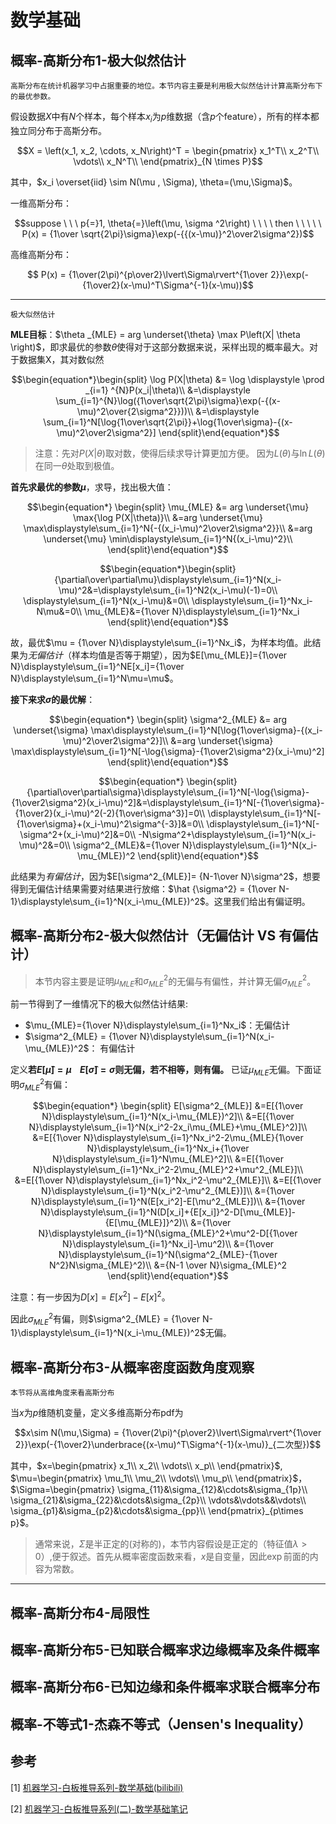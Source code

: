 # 数学基础

## 概率-高斯分布1-极大似然估计

```{note}
高斯分布在统计机器学习中占据重要的地位。本节内容主要是利用极大似然估计计算高斯分布下的最优参数。
```

假设数据$X$中有$N$个样本，每个样本$x_i$为$p$维数据（含$p$个feature），所有的样本都独立同分布于高斯分布。

$$X = \left(x_1, x_2, \cdots, x_N\right)^T =  \begin{pmatrix} x_1^T\\ x_2^T\\ \vdots\\ x_N^T\\ \end{pmatrix}_{N \times P}$$

其中，$x_i \overset{iid} \sim  N(\mu ,  \Sigma), \theta=(\mu,\Sigma)$。

一维高斯分布：

$$suppose \ \ \ p{=}1, \theta{=}\left(\mu, \sigma ^2\right)   \ \ \ \ then \ \ \ \ \ P(x) = {1\over \sqrt{2\pi}\sigma}\exp(-{{(x-\mu)}^2\over2\sigma^2})$$

高维高斯分布：

$$ P(x) = {1\over(2\pi)^{p\over2}\lvert\Sigma\rvert^{1\over 2}}\exp(-{1\over2}(x-\mu)^T\Sigma^{-1}(x-\mu))$$

---
```{note}
极大似然估计
```

**MLE目标**：$\theta _{MLE} = arg \underset{\theta} \max P\left(X| \theta \right)$，即求最优的参数$\theta$使得对于这部分数据来说，采样出现的概率最大。对于数据集X，其对数似然

$$\begin{equation*}\begin{split} \log P(X|\theta) &= \log \displaystyle \prod _{i=1} ^{N}P(x_i|\theta)\\ &=\displaystyle \sum_{i=1}^{N}\log({1\over\sqrt{2\pi}\sigma}\exp(-{(x-\mu)^2\over{2\sigma^2}}))\\ &=\displaystyle \sum_{i=1}^N[\log{1\over\sqrt{2\pi}}+\log{1\over\sigma}-{(x-\mu)^2\over2\sigma^2}] \end{split}\end{equation*}$$

> 注意：先对$P(X|\theta)$取对数，使得后续求导计算更加方便。
因为$L(\theta)$与$\ln L(\theta)$在同一$\theta$处取到极值。

**首先求最优的参数$\mu$**，求导，找出极大值：

$$\begin{equation*} \begin{split} \mu_{MLE} &= arg \underset{\mu} \max{\log P(X|\theta)}\\ &=arg \underset{\mu} \max\displaystyle\sum_{i=1}^N{-{(x_i-\mu)^2\over2\sigma^2}}\\ &=arg \underset{\mu} \min\displaystyle\sum_{i=1}^N{(x_i-\mu)^2}\\ \end{split}\end{equation*}$$

$$\begin{equation*}\begin{split} {\partial\over\partial\mu}\displaystyle\sum_{i=1}^N(x_i-\mu)^2&=\displaystyle\sum_{i=1}^N2(x_i-\mu)(-1)=0\\ \displaystyle\sum_{i=1}^N(x_i-\mu)&=0\\ \displaystyle\sum_{i=1}^Nx_i-N\mu&=0\\ \mu_{MLE}&={1\over N}\displaystyle\sum_{i=1}^Nx_i \end{split}\end{equation*}$$

故，最优$\mu = {1\over N}\displaystyle\sum_{i=1}^Nx_i$，为样本均值。此结果为*无偏估计*（样本均值是否等于期望），因为$E[\mu_{MLE}]={1\over N}\displaystyle\sum_{i=1}^NE[x_i]={1\over N}\displaystyle\sum_{i=1}^N\mu=\mu$。

**接下来求$\sigma$的最优解**：

$$\begin{equation*} \begin{split} \sigma^2_{MLE} &= arg \underset{\sigma} \max\displaystyle\sum_{i=1}^N[\log{1\over\sigma}-{(x_i-\mu)^2\over2\sigma^2}]\\ &=arg \underset{\sigma} \max\displaystyle\sum_{i=1}^N[-\log{\sigma}-{1\over2\sigma^2}(x_i-\mu)^2] \end{split}\end{equation*}$$

$$\begin{equation*} \begin{split} {\partial\over\partial\sigma}\displaystyle\sum_{i=1}^N[-\log{\sigma}-{1\over2\sigma^2}(x_i-\mu)^2]&=\displaystyle\sum_{i=1}^N[-{1\over\sigma}-{1\over2}(x_i-\mu)^2(-2){1\over\sigma^3}]=0\\ \displaystyle\sum_{i=1}^N[-{1\over\sigma}+(x_i-\mu)^2\sigma^{-3}]&=0\\ \displaystyle\sum_{i=1}^N[-\sigma^2+(x_i-\mu)^2]&=0\\ -N\sigma^2+\displaystyle\sum_{i=1}^N(x_i-\mu)^2&=0\\ \sigma^2_{MLE}&={1\over N}\displaystyle\sum_{i=1}^N(x_i-\mu_{MLE})^2 \end{split}\end{equation*}$$

此结果为*有偏估计*，因为$E[\sigma^2_{MLE}]= {N-1\over N}\sigma^2$，想要得到无偏估计结果需要对结果进行放缩：$\hat {\sigma^2} = {1\over N-1}\displaystyle\sum_{i=1}^N(x_i-\mu_{MLE})^2$。这里我们给出有偏证明。

## 概率-高斯分布2-极大似然估计（无偏估计 VS 有偏估计）

> 本节内容主要是证明$\mu_{MLE}$和$\sigma^2_{MLE}$的无偏与有偏性，并计算无偏$\sigma^2_{MLE}$。

前一节得到了一维情况下的极大似然估计结果:

+ $\mu_{MLE}={1\over N}\displaystyle\sum_{i=1}^Nx_i$：无偏估计
+ $\sigma^2_{MLE} = {1\over N}\displaystyle\sum_{i=1}^N(x_i-\mu_{MLE})^2$： 有偏估计

定义**若$E[\hat\mu] = \mu \ \ \ \ E[\hat\sigma] = \sigma$则无偏，若不相等，则有偏。** 已证$\mu_{MLE}$无偏。下面证明$\sigma^2_{MLE}$有偏：

$$\begin{equation*} \begin{split} E[\sigma^2_{MLE}] &=E[{1\over N}\displaystyle\sum_{i=1}^N(x_i-\mu_{MLE})^2]\\ &=E[{1\over N}\displaystyle\sum_{i=1}^N(x_i^2-2x_i\mu_{MLE}+\mu_{MLE}^2)]\\ &=E[{1\over N}\displaystyle\sum_{i=1}^Nx_i^2-2\mu_{MLE}{1\over N}\displaystyle\sum_{i=1}^Nx_i+{1\over N}\displaystyle\sum_{i=1}^N\mu_{MLE}^2]\\ &=E[{1\over N}\displaystyle\sum_{i=1}^Nx_i^2-2\mu_{MLE}^2+\mu^2_{MLE}]\\ &=E[{1\over N}\displaystyle\sum_{i=1}^Nx_i^2-\mu^2_{MLE}]\\ &=E[{1\over N}\displaystyle\sum_{i=1}^N(x_i^2-\mu^2_{MLE})]\\ &={1\over N}\displaystyle\sum_{i=1}^N(E[x_i^2]-E[\mu^2_{MLE}])\\ &={1\over N}\displaystyle\sum_{i=1}^N(D[x_i]+{E[x_i]}^2-D[\mu_{MLE}]-{E[\mu_{MLE}]}^2)\\ &={1\over N}\displaystyle\sum_{i=1}^N(\sigma_{MLE}^2+\mu^2-D[{1\over N}\displaystyle\sum_{i=1}^Nx_i]-\mu^2)\\ &={1\over N}\displaystyle\sum_{i=1}^N(\sigma^2_{MLE}-{1\over N^2}N\sigma_{MLE}^2)\\ &={N-1 \over N}\sigma_{MLE}^2 \end{split}\end{equation*}$$

注意：有一步因为$D[x] = E[x^2]-{E[x]}^2$。

因此$\sigma^2_{MLE}$有偏，则$\sigma^2_{MLE} = {1\over N-1}\displaystyle\sum_{i=1}^N(x_i-\mu_{MLE})^2$无偏。

## 概率-高斯分布3-从概率密度函数角度观察

```{note}
本节将从高维角度来看高斯分布
```
当$x$为$p$维随机变量，定义多维高斯分布pdf为

$$x\sim N(\mu,\Sigma) = {1\over(2\pi)^{p\over2}\lvert\Sigma\rvert^{1\over 2}}\exp(-{1\over2}\underbrace{(x-\mu)^T\Sigma^{-1}(x-\mu)}_{二次型})$$

其中，$x=\begin{pmatrix} x_1\\ x_2\\ \vdots\\ x_p\\ \end{pmatrix}$, $\mu=\begin{pmatrix} \mu_1\\ \mu_2\\ \vdots\\ \mu_p\\ \end{pmatrix}$，$\Sigma=\begin{pmatrix}  \sigma_{11}&\sigma_{12}&\cdots&\sigma_{1p}\\ \sigma_{21}&\sigma_{22}&\cdots&\sigma_{2p}\\  \vdots&\vdots&&\vdots\\  \sigma_{p1}&\sigma_{p2}&\cdots&\sigma_{pp}\\  \end{pmatrix}_{p\times p}$。

> 通常来说，$\Sigma$是半正定的(对称的)，本节内容假设是正定的（特征值$\lambda>0$）,便于叙述。首先从概率密度函数来看，$x$是自变量，因此$\exp$前面的内容为常数。



---

## 概率-高斯分布4-局限性

## 概率-高斯分布5-已知联合概率求边缘概率及条件概率

## 概率-高斯分布6-已知边缘和条件概率求联合概率分布

## 概率-不等式1-杰森不等式（Jensen's Inequality）

## 参考

[1] [机器学习-白板推导系列-数学基础(bilibili)](https://www.bilibili.com/video/av32905863/)

[2] [机器学习-白板推导系列(二)-数学基础笔记](https://zhuanlan.zhihu.com/p/290876484)